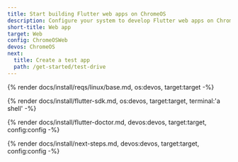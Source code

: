 ```yaml
---
title: Start building Flutter web apps on ChromeOS
description: Configure your system to develop Flutter web apps on ChromeOS.
short-title: Web app
target: Web
config: ChromeOSWeb
devos: ChromeOS
next:
  title: Create a test app
  path: /get-started/test-drive
---
```


{% render docs/install/reqs/linux/base.md, os:devos, target:target -%}

{% render docs/install/flutter-sdk.md, os:devos, target:target, terminal:'a shell' -%}

{% render docs/install/flutter-doctor.md, devos:devos, target:target, config:config -%}

{% render docs/install/next-steps.md, devos:devos, target:target, config:config -%}
